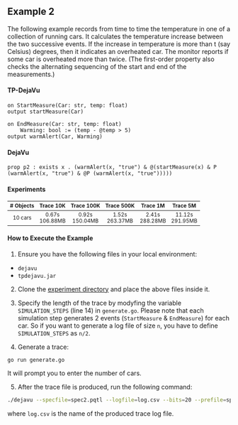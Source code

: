 
## Example 2

The following example records from time to time the temperature in one
of a collection of running cars. It calculates the temperature increase between the two
successive events. If the increase in temperature is more than t (say Celsius) degrees,
then it indicates an overheated car. The monitor reports if some car is overheated more than twice.
(The first-order property also checks the alternating sequencing of the start and end of the measurements.)


#### TP-DejaVu
```
on StartMeasure(Car: str, temp: float)
output startMeasure(Car)

on EndMeasure(Car: str, temp: float)
    Warming: bool := (temp - @temp > 5)
output warmAlert(Car, Warming)
```

#### DejaVu

```
prop p2 : exists x . (warmAlert(x, "true") & @(startMeasure(x) & P (warmAlert(x, "true") & @P (warmAlert(x, "true")))))
```

#### Experiments

<table style="font-size: smaller; width: 100%; text-align: center;">
    <thead>
        <tr>
            <th># Objects</th>
            <th>Trace 10K</th>
            <th>Trace 100K</th>
            <th>Trace 500K</th>
            <th>Trace 1M</th>
            <th>Trace 5M</th>
        </tr>
    </thead>
    <tbody>
        <tr>
            <td>10 cars</td>
            <td>0.67s<br>106.88MB</td>
            <td>0.92s<br>150.04MB</td>
            <td>1.52s<br>263.37MB</td>
            <td>2.41s<br>288.28MB</td>
            <td>11.12s<br>291.95MB</td>
        </tr>
</table>

#### How to Execute the Example

1. Ensure you have the following files in your local environment:
- `dejavu`
- `tpdejavu.jar`

2. Clone the [experiment directory](https://github.com/moraneus/TP-DejaVu/blob/master/out/examples/tp/spec2) and place the above files inside it.

3. Specify the length of the trace by modyfing the variable `SIMULATION_STEPS` (line 14) in `generate.go`. Please note that each simulation step generates 2 events (`StartMeasure` & `EndMeasure`) for each car. So if you want to generate a log file of size `n`, you have to define `SIMULATION_STEPS` as `n/2`.

4. Generate a trace:

```
go run generate.go
```

It will prompt you to enter the number of cars.

5. After the trace file is produced, run the following command:

```bash
./dejavu --specfile=spec2.pqtl --logfile=log.csv --bits=20 --prefile=spec2.pqtl
```

where `log.csv` is the name of the produced trace log file. 
